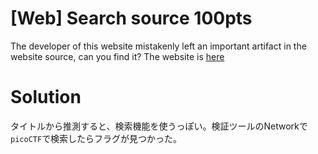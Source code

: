 # [Web] Search source 100pts
The developer of this website mistakenly left an important artifact in the website source, can you find it?
The website is [here](http://saturn.picoctf.net:61941/)

# Solution
タイトルから推測すると、検索機能を使うっぽい。検証ツールのNetworkで`picoCTF`で検索したらフラグが見つかった。